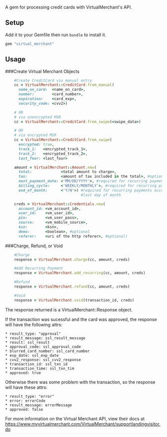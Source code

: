 A gem for processing credit cards with VirtualMerchant's API.

## Setup

Add it to your Gemfile then run `bundle` to install it.

```ruby
gem "virtual_merchant"
```


## Usage
###Create Virtual Merchant Objects
```ruby
    #Create CreditCard via manual entry
    cc = VirtualMerchant::CreditCard.from_manual(
      name_on_card:  <name_on_card>,
      number:        <card_number>,
      expiration:    <card_exp>,
      security_code: <cvv2>)

    # OR
    # via unencrypted MSR
    cc = VirtualMerchant::CreditCard.from_swipe(<swipe_data>)

    # OR
    # via encrypted MSR
    cc = VirtualMerchant::CreditCard.from_swipe(
      encrypted: true,
      track_1:   <encrypted_track_1>,
      track_2:   <encrypted_track_2>,
      last_four: <last_four>

    amount = VirtualMerchant::Amount.new(
      total:             <total amount to charge>,
      tax:               <amount of tax included in the total>, #optional
      next_payment_date: <'MM/DD/YYYY'>, #required for recurring payments
      billing_cycle:     <'WEEKLY/MONTHLY'>, #required for recurring payments
      end_of_month:      <'Y/N'>) #required for recurring payments occuring on
                                  #last day of month

    creds = VirtualMerchant::Credentials.new(
      account_id: <vm_account_id>,
      user_id:    <vm_user_id>,
      pin:        <vm_user_pass>,
      source:     <vm_mobile_source>,
      ksn:        <ksn>,
      demo:       <boolean>, #optional
      referer:    <uri of the http referer>, #optional)
```

###Charge, Refund, or Void
```ruby
    #Charge
    response = VirtualMerchant.charge(cc, amount, creds)

    #Add Recurring Payment
    response = VirtualMerchant.add_recurring(cc, amount, creds)

    #Refund
    response = VirtualMerchant.refund(cc, amount, creds)

    #Void
    response = VirtualMerchant.void(transaction_id, creds)
```

The response returned is a VirtualMerchant::Response object.

If the transaction was sucessful and the card was approved, the response will have the following attrs:

    * result_type: "approval"
    * result_message: ssl_result_message
    * result: ssl_result
    * approval_code: ssl_approval_code
    * blurred_card_number: ssl_card_number
    * exp_date: ssl_exp_date
    * cvv2_response: ssl_cvv2_response
    * transaction_id: ssl_txn_id
    * transaction_time: ssl_txn_tim
    * approved: true


Otherwise there was some problem with the transaction, so the response will have these attrs:

    * result_type: "error"
    * error: errorCode
    * result_message: errorMessage
    * approved: false


For more information on the Virtual Merchant API, view their docs at
https://www.myvirtualmerchant.com/VirtualMerchant/supportlandingvisitor.do
